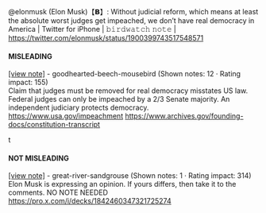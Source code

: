 @elonmusk (Elon Musk)【𝗕】: Without judicial reform, which means at least the absolute worst judges get impeached, we don’t have real democracy in America | Twitter for iPhone | 𝚋𝚒𝚛𝚍𝚠𝚊𝚝𝚌𝚑 𝚗𝚘𝚝𝚎 | https://twitter.com/elonmusk/status/1900399743517548571

#### MISLEADING

[[view note]](https://x.com/i/birdwatch/n/1900503226337640663) - goodhearted-beech-mousebird (Shown notes: 12 · Rating impact: 155)\
Claim that judges must be removed for real democracy misstates US law. Federal judges can only be impeached by a 2/3 Senate majority. An independent judiciary protects democracy.
https://www.usa.gov/impeachment
https://www.archives.gov/founding-docs/constitution-transcript

t






#### NOT MISLEADING

[[view note]](https://x.com/i/birdwatch/n/1900510352204616113) - great-river-sandgrouse (Shown notes: 1 · Rating impact: 314)\
Elon Musk is expressing an opinion.
If yours differs, then take it to the comments.
NO NOTE NEEDED
https://pro.x.com/i/decks/1842460347321725274
